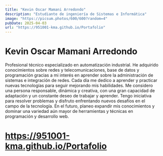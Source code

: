 ```yaml
---
title: "Kevin Oscar Mamani Arredondo"
description: "Estudiante de ingeniería de Sistemas e Informática"
image: "https://picsum.photos/600/600?random=4"
pubDate: 2025-04-03
url: "https://951001-kma.github.io/Portafolio"
---
```


# Kevin Oscar Mamani Arredondo

Profesional técnico especializado en automatización industrial. He adquirido conocimientos sobre redes y telecomunicaciones, base de datos y programación gracias a mi interés en aprender sobre la administración de sistemas e integración de redes. Cada día me dedico a aprender y practicar nuevas tecnologías para seguir mejorando mis habilidades. Me considero una persona responsable, dinámica y creativa, con una gran capacidad de adaptación y un constante deseo de trabajar y aprender. Tengo iniciativa para resolver problemas y disfruto enfrentando nuevos desafíos en el campo de la tecnología. En el futuro, planeo expandir mis conocimientos y dominar una variedad aún mayor de herramientas y técnicas en programación y desarrollo web.

# https://951001-kma.github.io/Portafolio
